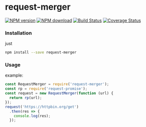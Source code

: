 # request-merger

[![NPM version](https://img.shields.io/npm/v/request-merger.svg?style=flat)](https://www.npmjs.com/package/request-merger)
[![NPM download](https://img.shields.io/npm/dm/request-merger.svg?style=flat)](https://www.npmjs.com/package/request-merger)
[![Build Status](https://travis-ci.org/denghongcai/request-merger.svg?branch=master)](https://travis-ci.org/denghongcai/request-merger)
[![Coverage Status](https://coveralls.io/repos/github/denghongcai/request-merger/badge.svg?branch=master)](https://coveralls.io/github/denghongcai/request-merger?branch=master)

### Installation
just

```bash
npm install --save request-merger
```

### Usage
example:

```javascript
const RequestMerger = require('request-merger');
const rp = require('request-promise');
const request = new RequestMerger(function (url) {
  return rp(url);
});
request('https://httpbin.org/get')
  .then(res => {
    console.log(res);
  });
```